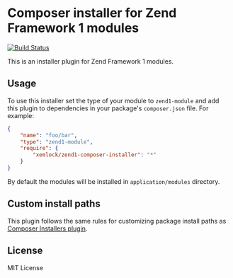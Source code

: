 # Composer installer for Zend Framework 1 modules

[![Build Status](https://travis-ci.org/xemlock/zend1-composer-installer.svg?branch=master)](https://travis-ci.org/xemlock/zend1-composer-installer)

This is an installer plugin for Zend Framework 1 modules.

## Usage

To use this installer set the type of your module to `zend1-module` and
add this plugin to dependencies in your package's `composer.json` file.
For example:

```json
{
    "name": "foo/bar",
    "type": "zend1-module",
    "require": {
        "xemlock/zend1-composer-installer": "*"
    }
}
```

By default the modules will be installed in `application/modules`
directory.

## Custom install paths

This plugin follows the same rules for customizing package install paths
as [Composer Installers plugin](https://github.com/composer/installers).

## License

MIT License
